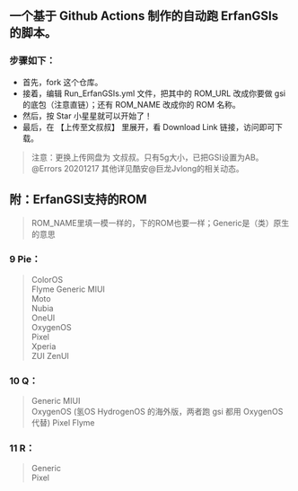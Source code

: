 
## 一个基于 Github Actions 制作的自动跑 ErfanGSIs 的脚本。 

### 步骤如下： 

- 首先，fork 这个仓库。 
- 接着，编辑 Run_ErfanGSIs.yml 文件，把其中的 ROM_URL 改成你要做 gsi 的底包（注意直链）；还有 ROM_NAME 改成你的 ROM 名称。 
- 然后，按 Star 小星星就可以开始了！ 
- 最后，在 【上传至文叔叔】 里展开，看 Download Link 链接，访问即可下载。 

> 注意：更换上传网盘为 文叔叔。只有5g大小，已把GSI设置为AB。@Errors 20201217      其他详见酷安@巨龙Jvlong的相关动态。


## 附：ErfanGSI支持的ROM ##

> ROM_NAME里填一模一样的，下的ROM也要一样；Generic是（类）原生的意思

### 9 Pie： ### 
> ColorOS	
Flyme
Generic
MIUI	
Moto	
Nubia	
OneUI	
OxygenOS	
Pixel	
Xperia	
ZUI	
ZenUI

### 10 Q： ###
> Generic
MIUI	
OxygenOS (氢OS HydrogenOS 的海外版，两者跑 gsi 都用 OxygenOS 代替)
Pixel
Flyme

### 11 R： ##
> Generic	
Pixel

